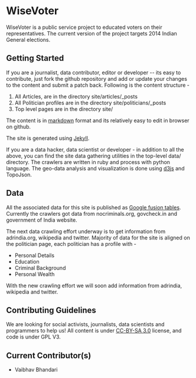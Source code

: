 WiseVoter
=========

WiseVoter is a public service project to educated voters on their representatives. 
The current version of the project targets 2014 Indian General elections.

Getting Started
---------------
If you are a journalist, data contributor, editor or developer -- its easy to contribute, just fork the github repository and add or update your changes to the content and submit a patch back. Following is the content structure - 

1. All Articles, are in the directory site/articles/_posts
2. All Politician profiles are in the directory site/politicians/_posts
3. Top level pages are in the directory site/

The content is in [markdown](https://github.com/adam-p/markdown-here/wiki/Markdown-Cheatsheet) format and its relatively easy to edit in browser on github. 

The site is generated using [Jekyll](http://jekyllrb.com/).

If you are a data hacker, data scientist or developer - in addition to all the above, you can find the site data gathering utilities in the top-level data/ directory. The crawlers are written in ruby and process with python language. The geo-data analysis and visualization is done using [d3js](http://www.d3js.org) and TopoJson.

Data
----
All the associated data for this site is published as [Google fusion tables](http://bit.ly/wv-tables). Currently the crawlers got data from nocriminals.org, govcheck.in and government of India website.

The next data crawling effort underway is to get information from adrindia.org, wikipedia and twitter. Majority of data for the site is aligned on the politician page, each politician has a profile with -
* Personal Details
* Education
* Criminal Background
* Personal Wealth

With the new crawling effort we will soon add information from adrindia, wikipedia and twitter.

Contributing Guidelines
-----------------------
We are looking for social activists, journalists, data scientists and programmers to help us! All content is under [CC-BY-SA 3.0](http://creativecommons.org/licenses/by-sa/3.0/us/) license, and code is under GPL V3.


Current Contributor(s)
----------------------
* Vaibhav Bhandari
